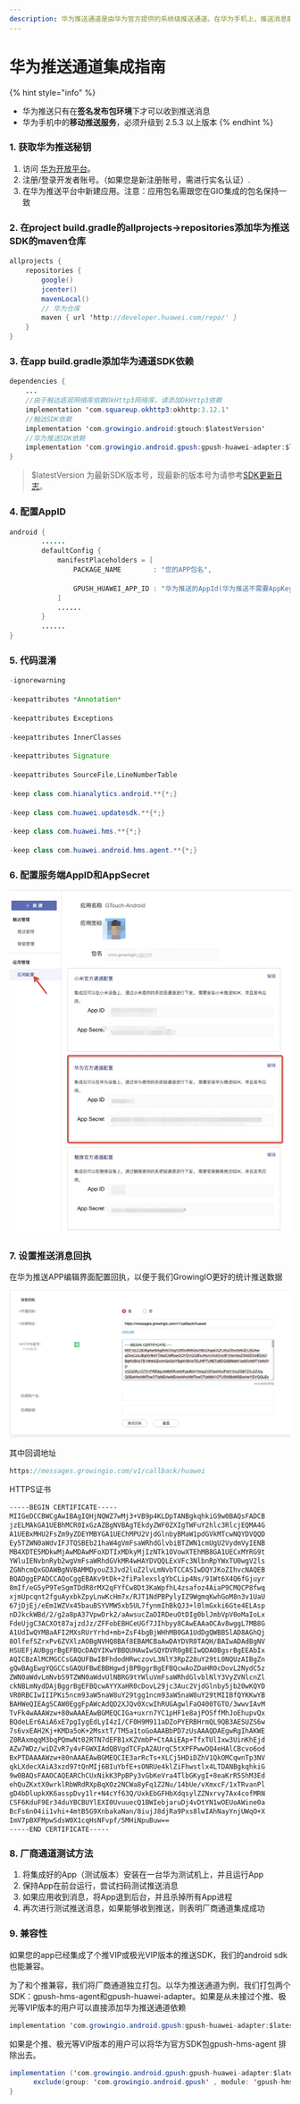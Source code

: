 ```yaml
---
description: 华为推送通道是由华为官方提供的系统级推送通道。在华为手机上，推送消息能够通过华为的系统通道抵达终端，并且无需打开应用就能够收到推送。
---
```


# 华为推送通道集成指南

{% hint style="info" %}
* 华为推送只有在**签名发布包环境**下才可以收到推送消息
* 华为手机中的**移动推送服务**，必须升级到 2.5.3 以上版本
{% endhint %}

### 1. 获取华为推送秘钥

1. 访问 [华为开放平台](http://developer.huawei.com/)。
2. 注册/登录开发者账号。（如果您是新注册账号，需进行实名认证）.
3. 在华为推送平台中新建应用。注意：应用包名需跟您在GIO集成的包名保持一致

### 2. **在project build.gradle的allprojects-&gt;repositories添加华为推送SDK的maven仓库** 

```java
allprojects {
    repositories {
        google()
        jcenter()
        mavenLocal()
        // 华为仓库
        maven { url 'http://developer.huawei.com/repo/' }
    }
}
```

### 3. 在app build.gradle添加华为通道SDK依赖

```java
dependencies {
    ...
    //由于触达底层网络库依赖OkHttp3网络库，请添加OkHttp3依赖
    implementation 'com.squareup.okhttp3:okhttp:3.12.1'
    //触达SDK依赖
    implementation 'com.growingio.android:gtouch:$latestVersion'
    //华为推送SDK依赖
    implementation 'com.growingio.android.gpush:gpush-huawei-adapter:$latestVersion'
}
```

> $latestVersion 为最新SDK版本号，现最新的版本号为请参考[SDK更新日志](../integrations/changelog.md)。

### 4. 配置AppID

```java
android {
        ......
        defaultConfig {
            manifestPlaceholders = [
                PACKAGE_NAME        : "您的APP包名",

                GPUSH_HUAWEI_APP_ID : "华为推送的AppId(华为推送不需要AppKey)",
            ]
            ......
        }
        ......
}
```

### 5. 代码混淆

```java
-ignorewarning

-keepattributes *Annotation*

-keepattributes Exceptions

-keepattributes InnerClasses

-keepattributes Signature

-keepattributes SourceFile,LineNumberTable

-keep class com.hianalytics.android.**{*;}

-keep class com.huawei.updatesdk.**{*;}

-keep class com.huawei.hms.**{*;}

-keep class com.huawei.android.hms.agent.**{*;}
```

### 6. 配置服务端AppID和AppSecret

![](../../.gitbook/assets/1.png)

### 7. 设置推送消息回执

在华为推送APP编辑界面配置回执，以便于我们GrowingIO更好的统计推送数据

![](../../.gitbook/assets/2.png)

其中回调地址

```java
https://messages.growingio.com/v1/callback/huawei
```

HTTPS证书

```aspnet
-----BEGIN CERTIFICATE-----
MIIGeDCCBWCgAwIBAgIQHjNQWZ7wMj3+VB9p4KLDpTANBgkqhkiG9w0BAQsFADCB
jzELMAkGA1UEBhMCR0IxGzAZBgNVBAgTEkdyZWF0ZXIgTWFuY2hlc3RlcjEQMA4G
A1UEBxMHU2FsZm9yZDEYMBYGA1UEChMPU2VjdGlnbyBMaW1pdGVkMTcwNQYDVQQD
Ey5TZWN0aWdvIFJTQSBEb21haW4gVmFsaWRhdGlvbiBTZWN1cmUgU2VydmVyIENB
MB4XDTE5MDkwMjAwMDAwMFoXDTIxMDkyMjIzNTk1OVowXTEhMB8GA1UECxMYRG9t
YWluIENvbnRyb2wgVmFsaWRhdGVkMR4wHAYDVQQLExVFc3NlbnRpYWxTU0wgV2ls
ZGNhcmQxGDAWBgNVBAMMDyouZ3Jvd2luZ2lvLmNvbTCCASIwDQYJKoZIhvcNAQEB
BQADggEPADCCAQoCggEBAKv9tDk+2fiPalexslgYbCLip4Ns/91Wt6X4Q6fGjuyr
8mIf/eG5yP9TeSgmTDdR8rMX2qFYfCw8Dt3KaWpfhL4zsafoz4AiaP9CMQCP8fwq
xjmUpcqnt2fguAyxbkZpyLnwKcHm7x/RJT1NdPBPylyIZ9WgmqKwhGoM8n3v1UaU
67jDjEj/eEm1WZVx45bauBSYVMW5xb5UL7fynmIhBkQJ3+l0lmGxki6Gte4ELAsp
nDJkckWBd/2/g2a8pA37VpwDrk2/aAwsucZaDIRDeuOtDIg0blJmbVpV0oMaIoLx
FdeUjgC3ACXOt87ajzdJz/ZFFobEBHCeUGf7JIhbyy8CAwEAAaOCAv8wggL7MB8G
A1UdIwQYMBaAFI2MXsRUrYrhd+mb+ZsF4bgBjWHhMB0GA1UdDgQWBBSlAD8AGhQj
8OlfefSZrxPv6ZVXlzAOBgNVHQ8BAf8EBAMCBaAwDAYDVR0TAQH/BAIwADAdBgNV
HSUEFjAUBggrBgEFBQcDAQYIKwYBBQUHAwIwSQYDVR0gBEIwQDA0BgsrBgEEAbIx
AQICBzAlMCMGCCsGAQUFBwIBFhdodHRwczovL3NlY3RpZ28uY29tL0NQUzAIBgZn
gQwBAgEwgYQGCCsGAQUFBwEBBHgwdjBPBggrBgEFBQcwAoZDaHR0cDovL2NydC5z
ZWN0aWdvLmNvbS9TZWN0aWdvUlNBRG9tYWluVmFsaWRhdGlvblNlY3VyZVNlcnZl
ckNBLmNydDAjBggrBgEFBQcwAYYXaHR0cDovL29jc3Auc2VjdGlnby5jb20wKQYD
VR0RBCIwIIIPKi5ncm93aW5naW8uY29tgg1ncm93aW5naW8uY29tMIIBfQYKKwYB
BAHWeQIEAgSCAW0EggFpAWcAdQD2XJQv0XcwIhRUGAgwlFaO400TGTO/3wwvIAvM
TvFk4wAAAWzw+80wAAAEAwBGMEQCIGa+uxrn7YC1pHF1e8ajPOSffMhJoEhupvQx
BQdeLEr6AiA6xE7pgIygEdLyI4zI/CF0H9M911aDZoPYERBHrmQL9QB3AESUZS6w
7s6vxEAH2Kj+KMDa5oK+2MsxtT/TM5a1toGoAAABbPD7zUsAAAQDAEgwRgIhAKWE
Z0RAxmqqM3bqPQmwNt02RTN7dEFB1xKZVmbP+CtAAiEAp+TfxTUlIxw3UinKhEjd
AZw7WDz/wiDZvR7y4vFGWXIAdQBVgdTCFpA2AUrqC5tXPFPwwOQ4eHAlCBcvo6od
BxPTDAAAAWzw+80nAAAEAwBGMEQCIE3arRcTs+XLCj5HDiDZhV1QkOMCqwnTp3NV
qkLXdecXAiA3xzd97tQnMIj6BIuYbfE+sONRUe4klZiFhwstlx4LTDANBgkqhkiG
9w0BAQsFAAOCAQEARChCUxNikK3PpBPy3vGbKeVra4TlbGKygI+8eaKrR5ShM3Ed
ehQuZKxtX0wrklRbWRdRXpBqXOz2NCWa8yFq1Z2Nu/14bUe/vXmxcF/1xTRvanPl
gD4bDlupkXK6asspDvy1lr+N4cYf63Q/UxkEbGFHbXdqsylZZNxrvy7Ax4cofMRN
CSF6KduF9Er34duYBCBUYlEXI0UvuuecQ1BWIebjaruDj4vDtYN1wOEUoAWine0a
BcFs6n04ii1vhi+4mtB5G9XnbakaNan/8iujJ8djRa9Pxs8lwIAhNayYnjUWqO+X
ImV7pBXFMpwSdsW0X1cqHsNFvpf/5MHiNpuBuw==
-----END CERTIFICATE-----
```

### 8. 厂商通道测试方法

1. 将集成好的App（测试版本）安装在一台华为测试机上，并且运行App
2. 保持App在前台运行，尝试扫码测试推送消息
3. 如果应用收到消息，将App退到后台，并且杀掉所有App进程
4. 再次进行测试推送消息，如果能够收到推送，则表明厂商通道集成成功

### 9. 兼容性

如果您的app已经集成了个推VIP或极光VIP版本的推送SDK，我们的android sdk也能兼容。

为了和个推兼容，我们将厂商通道独立打包。以华为推送通道为例，我们打包两个SDK：gpush-hms-agent和gpush-huawei-adapter。如果是从未接过个推、极光等VIP版本的用户可以直接添加华为推送通道依赖

```java
implementation 'com.growingio.android.gpush:gpush-huawei-adapter:$latestVersion'
```

如果是个推、极光等VIP版本的用户可以将华为官方SDK包gpush-hms-agent 排除出去。

```java
implementation ('com.growingio.android.gpush:gpush-huawei-adapter:$latestVersion'){
      exclude(group: 'com.growingio.android.gpush' , module: 'gpush-hms-agent')
}
```

